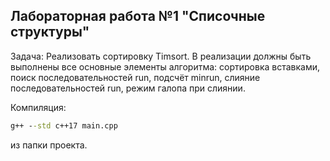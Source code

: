 ## Лабораторная работа №1 "Списочные структуры"
Задача: Реализовать сортировку Timsort. В реализации должны быть выполнены все основные элементы алгоритма: сортировка вставками, поиск последовательностей run, подсчёт minrun, слияние последовательностей run, режим галопа при слиянии.

Компиляция: 
```bat
g++ --std c++17 main.cpp
``` 
из папки проекта.